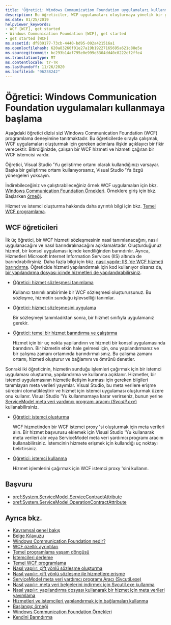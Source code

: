 ```yaml
---
title: 'Öğretici: Windows Communication Foundation uygulamaları kullanmaya başlama'
description: Bu öğreticiler, WCF uygulamaları oluşturmaya yönelik bir giriş sağlar.
ms.date: 01/25/2019
helpviewer_keywords:
- WCF [WCF], get started
- Windows Communication Foundation [WCF], get started
- get started [WCF]
ms.assetid: df939177-73cb-4440-bd95-092a421516a1
ms.openlocfilehash: 620a83260f01e27a19b19227165695a621c88e5e
ms.sourcegitcommit: bc293b14af795e0e999e3304dd40c0222cf2ffe4
ms.translationtype: MT
ms.contentlocale: tr-TR
ms.lasthandoff: 11/26/2020
ms.locfileid: "96238242"
---
```

# <a name="tutorial-get-started-with-windows-communication-foundation-applications"></a>Öğretici: Windows Communication Foundation uygulamaları kullanmaya başlama

Aşağıdaki öğretici dizisi sizi Windows Communication Foundation (WCF) programlama deneyimine tanıtmaktadır. Bu öğreticilerde sırayla çalışmak, WCF uygulamaları oluşturmak için gereken adımlara ilişkin açıklayıcı bir fikir verecektir. Bitirdiğinizde, çalışan bir WCF hizmeti ve hizmeti çağıran bir WCF istemcisi vardır.

Öğretici, Visual Studio 'Yu geliştirme ortamı olarak kullandığınızı varsayar. Başka bir geliştirme ortamı kullanıyorsanız, Visual Studio 'Ya özgü yönergeleri yoksayın.

İndirebileceğiniz ve çalıştırabileceğiniz örnek WCF uygulamaları için bkz. [Windows Communication Foundation Örnekleri](samples/index.md). Örneklere giriş için bkz. Başlarken [örneği](samples/getting-started-sample.md).

Hizmet ve istemci oluşturma hakkında daha ayrıntılı bilgi için bkz. [Temel WCF programlama](basic-wcf-programming.md).

## <a name="wcf-tutorials"></a>WCF öğreticileri

İlk üç öğretici, bir WCF hizmeti sözleşmesinin nasıl tanımlanacağını, nasıl uygulanacağını ve nasıl barındıralınacağını açıklamaktadır. Oluşturduğunuz hizmet, bir konsol uygulaması içinde kendiliğinden barındırılır. Ayrıca, Hizmetleri Microsoft Internet Information Services (IIS) altında de barındırabilirsiniz. Daha fazla bilgi için bkz. [nasıl yapılır: IIS 'de WCF hizmeti barındırma](feature-details/how-to-host-a-wcf-service-in-iis.md). Öğreticide hizmeti yapılandırmak için kod kullanıyor olsanız da, [bir yapılandırma dosyası içinde hizmetleri de yapılandırabilirsiniz](configuring-services-using-configuration-files.md).

- [Öğretici: hizmet sözleşmesi tanımlama](how-to-define-a-wcf-service-contract.md)

    Kullanıcı tanımlı arabirimle bir WCF sözleşmesi oluşturursunuz. Bu sözleşme, hizmetin sunduğu işlevselliği tanımlar.

- [Öğretici: hizmet sözleşmesini uygulama](how-to-implement-a-wcf-contract.md)

    Bir sözleşmeyi tanımladıktan sonra, bir hizmet sınıfıyla uygulamanız gerekir.

- [Öğretici: temel bir hizmet barındırma ve çalıştırma](how-to-host-and-run-a-basic-wcf-service.md)

    Hizmet için bir uç nokta yapılandırın ve hizmeti bir konsol uygulamasında barındırın. Bir hizmetin etkin hale gelmesi için, onu yapılandırmanız ve bir çalışma zamanı ortamında barındırmalısınız. Bu çalışma zamanı ortamı, hizmeti oluşturur ve bağlamını ve ömrünü denetler.

Sonraki iki öğreticinin, hizmetin sunduğu işlemleri çağırmak için bir istemci uygulaması oluşturma, yapılandırma ve kullanma açıklanır. Hizmetler, bir istemci uygulamasının hizmetle iletişim kurması için gereken bilgileri tanımlayan meta verileri yayımlar. Visual Studio, bu meta verilere erişme sürecini otomatikleştirir ve hizmet için istemci uygulaması oluşturmak üzere onu kullanır. Visual Studio 'Yu kullanmamaya karar verirseniz, bunun yerine [ServiceModel meta veri yardımcı programı aracını (*Svcutil.exe*)](servicemodel-metadata-utility-tool-svcutil-exe.md) kullanabilirsiniz.

- [Öğretici: istemci oluşturma](how-to-create-a-wcf-client.md)

    WCF hizmetinden bir WCF istemci proxy 'si oluşturmak için meta verileri alın. Bir hizmet başvurusu eklemek için Visual Studio 'Yu kullanarak meta verileri alır veya ServiceModel meta veri yardımcı programı aracını kullanabilirsiniz. İstemcinin hizmete erişmek için kullandığı uç noktayı belirtirsiniz.

- [Öğretici: istemci kullanma](how-to-use-a-wcf-client.md)

    Hizmet işlemlerini çağırmak için WCF istemci proxy 'sini kullanın.

## <a name="reference"></a>Başvuru

- <xref:System.ServiceModel.ServiceContractAttribute>
- <xref:System.ServiceModel.OperationContractAttribute>

## <a name="see-also"></a>Ayrıca bkz.

- [Kavramsal genel bakış](conceptual-overview.md)
- [Belge Kılavuzu](guide-to-the-documentation.md)
- [Windows Communication Foundation nedir?](whats-wcf.md)
- [WCF özellik ayrıntıları](feature-details/index.md)
- [Temel programlama yaşam döngüsü](basic-programming-lifecycle.md)
- [İstemcileri derleme](building-clients.md)
- [Temel WCF programlama](basic-wcf-programming.md)
- [Nasıl yapılır: çift yönlü sözleşme oluşturma](feature-details/how-to-create-a-duplex-contract.md)
- [Nasıl yapılır: çift yönlü sözleşme ile hizmetlere erişme](feature-details/how-to-access-services-with-a-duplex-contract.md)
- [ServiceModel meta veri yardımcı programı Aracı (Svcutil.exe)](servicemodel-metadata-utility-tool-svcutil-exe.md)
- [Nasıl yapılır: meta veri belgelerini indirmek için Svcutil.exe kullanma](feature-details/how-to-use-svcutil-exe-to-download-metadata-documents.md)
- [Nasıl yapılır: yapılandırma dosyası kullanarak bir hizmet için meta verileri yayımlama](feature-details/how-to-publish-metadata-for-a-service-using-a-configuration-file.md)
- [Hizmetleri ve istemcileri yapılandırmak için bağlamaları kullanma](using-bindings-to-configure-services-and-clients.md)
- [Başlangıç örneği](samples/getting-started-sample.md)
- [Windows Communication Foundation Örnekleri](samples/index.md)
- [Kendini Barındırma](samples/self-host.md)
